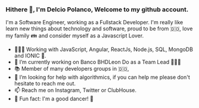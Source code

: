 ### Hithere 👋, I'm Delcio Polanco, Welcome to my github account.

<!--
**delciopolanco/delciopolanco** is a ✨ _special_ ✨ repository because its `README.md` (this file) appears on your GitHub profile.

Here are some ideas to get you started:

- 🔭 I’m currently working on ...
- 🌱 I’m currently learning ...
- 👯 I’m looking to collaborate on ...
- 🤔 I’m looking for help with ...
- 💬 Ask me about ...
- 📫 How to reach me: ...
- 😄 Pronouns: ...
- ⚡ Fun fact: ...
-->

I'm a Software Engineer, working as a Fullstack Developer. I'm really like learn new things about technology and software, proud to be from 🇩🇴, love my family 👪 and consider myself as a Javascript Lover.

- 👨🏻‍💻 Working with JavaScript, Angular, ReactJs, Node.js, SQL, MongoDB and IONIC 📲.
- 🔭 I’m currently working on Banco BHDLeon Do as a Team Lead 👨🏻‍💻
- 📚 Member of many developers groups in 🇩🇴,
- 🤔 I’m looking for help with algorithmics, if you can help me please don't hesitate to reach me out.
- 📫 Reach me on Instagram, Twitter or ClubHouse.
- 🧱 Fun fact: I'm a good dancer! 🕺

